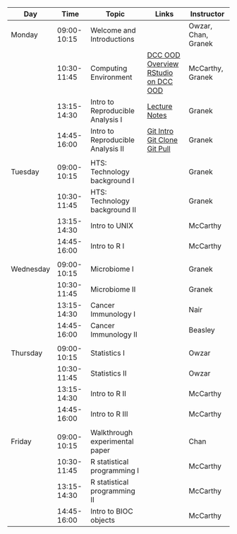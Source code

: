 | Day       |        Time | Topic                             | Links                                                                                                                                                            | Instructor          |
|-----------|-------------|-----------------------------------|------------------------------------------------------------------------------------------------------------------------------------------------------------------|---------------------|
| Monday    | 09:00-10:15 | Welcome and Introductions         |                                                                                                                                                                  | Owzar, Chan, Granek |
|           | 10:30-11:45 | Computing Environment             | [DCC OOD Overview](computing/dcc_ood/dcc_ood_overview.md) <br> [RStudio on DCC OOD](computing/dcc_ood/dcc_ood_rstudio.md)                                        | McCarthy, Granek    |
|           | 13:15-14:30 | Intro to Reproducible Analysis I  | [Lecture Notes](computing/reproducible/reproducible_research_lecture.md)                                                                                         | Granek              |
|           | 14:45-16:00 | Intro to Reproducible Analysis II | [Git Intro](computing/reproducible/git_overview.Rmd) <br> [Git Clone](computing/reproducible/git_cloning.md) <br> [Git Pull](computing/reproducible/git_pull.md) | Granek              |
|           |             |                                   |                                                                                                                                                                  |                     |
| Tuesday   | 09:00-10:15 | HTS: Technology background I      |                                                                                                                                                                  | Granek              |
|           | 10:30-11:45 | HTS: Technology background II     |                                                                                                                                                                  | Granek              |
|           | 13:15-14:30 | Intro to UNIX                     |                                                                                                                                                                  | McCarthy            |
|           | 14:45-16:00 | Intro to R I                      |                                                                                                                                                                  | McCarthy            |
|           |             |                                   |                                                                                                                                                                  |                     |
| Wednesday | 09:00-10:15 | Microbiome I                      |                                                                                                                                                                  | Granek              |
|           | 10:30-11:45 | Microbiome II                     |                                                                                                                                                                  | Granek              |
|           | 13:15-14:30 | Cancer Immunology I               |                                                                                                                                                                  | Nair                |
|           | 14:45-16:00 | Cancer Immunology II              |                                                                                                                                                                  | Beasley             |
|           |             |                                   |                                                                                                                                                                  |                     |
| Thursday  | 09:00-10:15 | Statistics I                      |                                                                                                                                                                  | Owzar               |
|           | 10:30-11:45 | Statistics II                     |                                                                                                                                                                  | Owzar               |
|           | 13:15-14:30 | Intro to R II                     |                                                                                                                                                                  | McCarthy            |
|           | 14:45-16:00 | Intro to R III                    |                                                                                                                                                                  | McCarthy            |
|           |             |                                   |                                                                                                                                                                  |                     |
| Friday    | 09:00-10:15 | Walkthrough experimental paper    |                                                                                                                                                                  | Chan                |
|           | 10:30-11:45 | R statistical programming I       |                                                                                                                                                                  | McCarthy            |
|           | 13:15-14:30 | R statistical programming II      |                                                                                                                                                                  | McCarthy            |
|           | 14:45-16:00 | Intro to BIOC objects             |                                                                                                                                                                  | McCarthy            |
